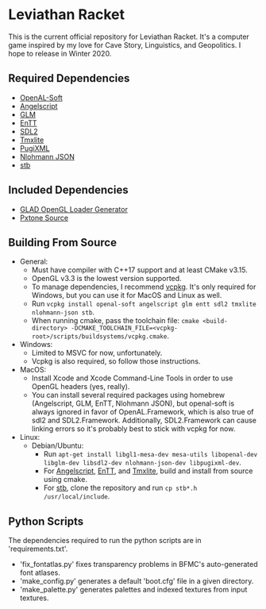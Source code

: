 # Leviathan Racket
This is the current official repository for Leviathan Racket.
It's a computer game inspired by my love for Cave Story, Linguistics, and Geopolitics.
I hope to release in Winter 2020.
## Required Dependencies
- [OpenAL-Soft](https://github.com/kcat/openal-soft)
- [Angelscript](https://github.com/codecat/angelscript-mirror)
- [GLM](https://github.com/g-truc/glm)
- [EnTT](https://github.com/skypjack/entt)
- [SDL2](https://www.libsdl.org/download-2.0.php)
- [Tmxlite](https://github.com/fallahn/tmxlite)
- [PugiXML](https://github.com/zeux/pugixml)
- [Nlohmann JSON](https://github.com/nlohmann/json)
- [stb](https://github.com/nothings/stb)
## Included Dependencies
- [GLAD OpenGL Loader Generator](https://glad.dav1d.de)
- [Pxtone Source](https://pxtone.org/developer)
## Building From Source
- General:
  - Must have compiler with C++17 support and at least CMake v3.15.
  - OpenGL v3.3 is the lowest version supported.
  - To manage dependencies, I recommend [vcpkg](https://github.com/microsoft/vcpkg). It's only required for Windows, but you can use it for MacOS and Linux as well.
  - Run `vcpkg install openal-soft angelscript glm entt sdl2 tmxlite nlohmann-json stb`.
  - When running cmake, pass the toolchain file: `cmake <build-directory> -DCMAKE_TOOLCHAIN_FILE=<vcpkg-root>/scripts/buildsystems/vcpkg.cmake`.
- Windows:
  - Limited to MSVC for now, unfortunately.
  - Vcpkg is also required, so follow those instructions.
- MacOS:
  - Install Xcode and Xcode Command-Line Tools in order to use OpenGL headers (yes, really).
  - You can install several required packages using homebrew (Angelscript, GLM, EnTT, Nlohmann JSON), but openal-soft is always ignored in favor of OpenAL.Framework, which is also true of sdl2 and SDL2.Framework. Additionally, SDL2.Framework can cause linking errors so it's probably best to stick with vcpkg for now.
- Linux:
  - Debian/Ubuntu:
    - Run `apt-get install libgl1-mesa-dev mesa-utils libopenal-dev libglm-dev libsdl2-dev nlohmann-json-dev libpugixml-dev`.
    - For [Angelscript](https://github.com/codecat/angelscript-mirror), [EnTT](https://github.com/skypjack/entt), and [Tmxlite](https://github.com/fallahn/tmxlite), build and install from source using cmake.
    - For [stb](https://github.com/nothings/stb), clone the repository and run `cp stb*.h /usr/local/include`.
## Python Scripts
The dependencies required to run the python scripts are in 'requirements.txt'.
- 'fix_fontatlas.py' fixes transparency problems in BFMC's auto-generated font atlases.
- 'make_config.py' generates a default 'boot.cfg' file in a given directory.
- 'make_palette.py' generates palettes and indexed textures from input textures.
